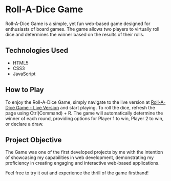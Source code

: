 # Roll-A-Dice Game

Roll-A-Dice Game is a simple, yet fun web-based game designed for enthusiasts of board games. The game allows two players to virtually roll dice and determines the winner based on the results of their rolls.

## Technologies Used

- HTML5
- CSS3
- JavaScript

## How to Play

To enjoy the Roll-A-Dice Game, simply navigate to the live version at [Roll-A-Dice Game - Live Version](https://popovalexei.github.io/Roll-A-Dice-Game/) and start playing. To roll the dice, refresh the page using Ctrl(Command) + R. The game will automatically determine the winner of each round, providing options for Player 1 to win, Player 2 to win, or declare a draw.

## Project Objective

The Game was one of the first developed projects by me with the intention of showcasing my capabilities in web development, demonstrating my proficiency in creating engaging and interactive web-based applications.

Feel free to try it out and experience the thrill of the game firsthand!
